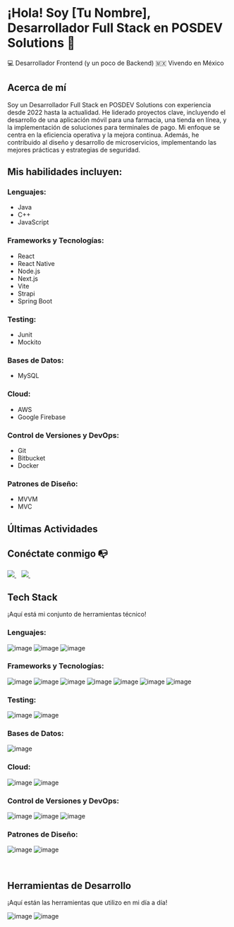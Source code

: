 # ¡Hola! Soy [Tu Nombre], Desarrollador Full Stack en POSDEV Solutions 👋

:computer: Desarrollador Frontend (y un poco de Backend)
:mexico: Vivendo en México

## Acerca de mí

Soy un Desarrollador Full Stack en POSDEV Solutions con experiencia desde 2022 hasta la actualidad. He liderado proyectos clave, incluyendo el desarrollo de una aplicación móvil para una farmacia, una tienda en línea, y la implementación de soluciones para terminales de pago. Mi enfoque se centra en la eficiencia operativa y la mejora continua. Además, he contribuido al diseño y desarrollo de microservicios, implementando las mejores prácticas y estrategias de seguridad.

## Mis habilidades incluyen:

### Lenguajes:
- Java
- C++
- JavaScript

### Frameworks y Tecnologías:
- React
- React Native
- Node.js
- Next.js
- Vite
- Strapi
- Spring Boot

### Testing:
- Junit
- Mockito

### Bases de Datos:
- MySQL

### Cloud:
- AWS
- Google Firebase

### Control de Versiones y DevOps:
- Git
- Bitbucket
- Docker

### Patrones de Diseño:
- MVVM
- MVC

## Últimas Actividades

<!--START_SECTION:activity-->

<!--END_SECTION:activity-->

## Conéctate conmigo :mailbox_with_no_mail:

<a href="https://www.linkedin.com/in/edgar-gutierrez-casa%C3%B1as-19b342272/" target="_blank">
<img src="https://img.shields.io/badge/linkedin-%230077B5.svg?&style=for-the-badge&logo=linkedin&logoColor=white" />
</a>&nbsp;&nbsp;
<a href="edgar.abijij24@gmail.com">
<img src="https://img.shields.io/badge/Gmail-D14836?style=for-the-badge&logo=gmail&logoColor=white" />  
 </a>&nbsp;&nbsp;

## Tech Stack

¡Aquí está mi conjunto de herramientas técnico!

### Lenguajes:

![image](https://img.shields.io/badge/Java-%23ED8B00.svg?&style=for-the-badge&logo=java&logoColor=white)
![image](https://img.shields.io/badge/C++-%2300599C.svg?&style=for-the-badge&logo=c%2B%2B&ogoColor=white)
![image](https://img.shields.io/badge/JavaScript-F7DF1E?style=for-the-badge&logo=javascript&logoColor=black)

### Frameworks y Tecnologías:

![image](https://img.shields.io/badge/React-20232A?style=for-the-badge&logo=react&logoColor=61DAFB)
![image](https://img.shields.io/badge/React_Native-20232A?style=for-the-badge&logo=react&logoColor=61DAFB)
![image](https://img.shields.io/badge/Node.js-43853D?style=for-the-badge&logo=node-dot-js&logoColor=white)
![image](https://img.shields.io/badge/Next.js-000000?style=for-the-badge&logo=next-dot-js&logoColor=white)
![image](https://img.shields.io/badge/Vite-646CFF?style=for-the-badge&logo=vite&logoColor=white)
![image](https://img.shields.io/badge/Strapi-2E7EEA?style=for-the-badge&logo=strapi&logoColor=white)
![image](https://img.shields.io/badge/Spring_Boot-F2F4F9?style=for-the-badge&logo=spring-boot)

### Testing:

![image](https://img.shields.io/badge/Junit-C21325?style=for-the-badge&logo=junit&logoColor=white)
![image](https://img.shields.io/badge/Mockito-DC3832?style=for-the-badge&logo=mockito&logoColor=white)

### Bases de Datos:

![image](https://img.shields.io/badge/MySQL-4479A1?style=for-the-badge&logo=mysql&logoColor=white)

### Cloud:

![image](https://img.shields.io/badge/AWS-%23FF9900.svg?&style=for-the-badge&logo=amazon-aws&logoColor=white)
![image](https://img.shields.io/badge/Google_Firebase-FFCA28?style=for-the-badge&logo=firebase&logoColor=black)

### Control de Versiones y DevOps:

![image](https://img.shields.io/badge/Git-F05032?style=for-the-badge&logo=git&logoColor=white)
![image](https://img.shields.io/badge/Bitbucket-0052CC?style=for-the-badge&logo=bitbucket&logoColor=white)
![image](https://img.shields.io/badge/Docker-2496ED?style=for-the-badge&logo=docker&logoColor=white)

### Patrones de Diseño:

![image](https://img.shields.io/badge/MVVM-%23FF2D20.svg?&style=for-the-badge&logo=dot-net&logoColor=white)
![image](https://img.shields.io/badge/MVC-%23CB3837.svg?&style=for-the-badge&logo=.net&logoColor=white)

<br/>

## Herramientas de Desarrollo

¡Aquí están las herramientas que utilizo en mi día a día!

![image](https://img.shields.io/badge/Visual_Studio_Code-0078D4?style=for-the-badge&logo=visual-studio-code&logoColor=white)
![image](https://img.shields.io/badge/Postman-FF6C37?style=for-the-badge&logo=postman&logoColor=white)

